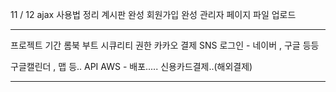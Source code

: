 11 / 12
ajax 사용법 정리
계시판 완성
회원가입 완성
관리자 페이지
파일 업로드


********************************
프로젝트 기간 
롬북
부트
시큐리티
권한
카카오 결제
SNS 로그인 - 네이버 , 구글 등등

구글캘린더 , 맵 등.. API
AWS - 배포..... 신용카드결제..(해외결제)
*********************************************
